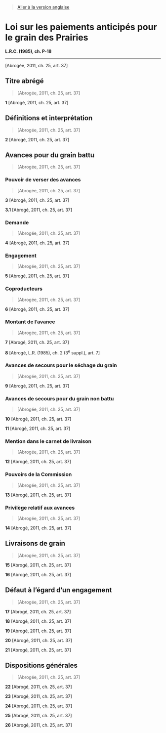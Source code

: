 > [Aller à la version anglaise](/en/Acts/Revised%20Statutes%20of%20Canada/P/P-18.md)

# Loi sur les paiements anticipés pour le grain des Prairies

**L.R.C. (1985), ch. P-18**


----------


[Abrogée, 2011, ch. 25, art. 37]



## Titre abrégé
> [Abrogée, 2011, ch. 25, art. 37]



**1** [Abrogé, 2011, ch. 25, art. 37]




## Définitions et interprétation
> [Abrogée, 2011, ch. 25, art. 37]



**2** [Abrogé, 2011, ch. 25, art. 37]




## Avances pour du grain battu
> [Abrogée, 2011, ch. 25, art. 37]




### Pouvoir de verser des avances
> [Abrogée, 2011, ch. 25, art. 37]



**3** [Abrogé, 2011, ch. 25, art. 37]



**3.1** [Abrogé, 2011, ch. 25, art. 37]




### Demande
> [Abrogée, 2011, ch. 25, art. 37]



**4** [Abrogé, 2011, ch. 25, art. 37]




### Engagement
> [Abrogée, 2011, ch. 25, art. 37]



**5** [Abrogé, 2011, ch. 25, art. 37]




### Coproducteurs
> [Abrogée, 2011, ch. 25, art. 37]



**6** [Abrogé, 2011, ch. 25, art. 37]




### Montant de l’avance
> [Abrogée, 2011, ch. 25, art. 37]



**7** [Abrogé, 2011, ch. 25, art. 37]



**8** [Abrogé, L.R. (1985), ch. 2 (3<sup>e</sup> suppl.), art. 7]




### Avances de secours pour le séchage du grain
> [Abrogée, 2011, ch. 25, art. 37]



**9** [Abrogé, 2011, ch. 25, art. 37]




### Avances de secours pour du grain non battu
> [Abrogée, 2011, ch. 25, art. 37]



**10** [Abrogé, 2011, ch. 25, art. 37]



**11** [Abrogé, 2011, ch. 25, art. 37]




### Mention dans le carnet de livraison
> [Abrogée, 2011, ch. 25, art. 37]



**12** [Abrogé, 2011, ch. 25, art. 37]




### Pouvoirs de la Commission
> [Abrogée, 2011, ch. 25, art. 37]



**13** [Abrogé, 2011, ch. 25, art. 37]




### Privilège relatif aux avances
> [Abrogée, 2011, ch. 25, art. 37]



**14** [Abrogé, 2011, ch. 25, art. 37]




## Livraisons de grain
> [Abrogée, 2011, ch. 25, art. 37]



**15** [Abrogé, 2011, ch. 25, art. 37]



**16** [Abrogé, 2011, ch. 25, art. 37]




## Défaut à l’égard d’un engagement
> [Abrogée, 2011, ch. 25, art. 37]



**17** [Abrogé, 2011, ch. 25, art. 37]



**18** [Abrogé, 2011, ch. 25, art. 37]



**19** [Abrogé, 2011, ch. 25, art. 37]



**20** [Abrogé, 2011, ch. 25, art. 37]



**21** [Abrogé, 2011, ch. 25, art. 37]




## Dispositions générales
> [Abrogée, 2011, ch. 25, art. 37]



**22** [Abrogé, 2011, ch. 25, art. 37]



**23** [Abrogé, 2011, ch. 25, art. 37]



**24** [Abrogé, 2011, ch. 25, art. 37]



**25** [Abrogé, 2011, ch. 25, art. 37]



**26** [Abrogé, 2011, ch. 25, art. 37]


